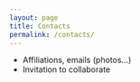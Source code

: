 ```yaml
---
layout: page
title: Contacts
permalink: /contacts/
---
```


* Affiliations, emails (photos...)
* Invitation to collaborate
